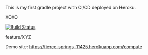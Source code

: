 This is my first gradle project with CI/CD deployed on Heroku.

XOXO

[![Build Status](https://travis-ci.com/cagdasgerede/dinasour.svg?branch=main)](https://travis-ci.com/cagdasgerede/dinasour)

feature/XYZ

Demo site: https://fierce-springs-11425.herokuapp.com/compute